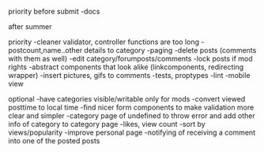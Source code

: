 priority before submit
-docs

after summer

priority
-cleaner validator, controller functions are too long
-postcount,name..other details to category
-paging
-delete posts (comments with them as well)
-edit category/forumposts/comments
-lock posts if mod rights
-abstract components that look alike (linkcomponents, redirecting wrapper)
-insert pictures, gifs to comments
-tests, proptypes
-lint
-mobile view

optional
-have categories visible/writable only for mods
-convert viewed posttime to local time
-find nicer form components to make validation more clear and simpler
-category page of undefined to throw error and add other info of category to category page
-likes, view count
-sort by views/popularity
-improve personal page
-notifying of receiving a comment into one of the posted posts

